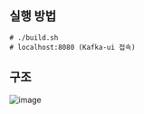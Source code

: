 ## 실행 방법
```
# ./build.sh
# localhost:8080 (Kafka-ui 접속)
```

## 구조
![image](https://github.com/yanglet/PlayGround/assets/96788792/4bf7a972-5124-46b1-b073-217d73fb655a)
